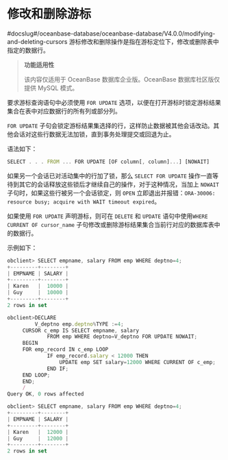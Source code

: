 修改和删除游标 
============================
#docslug#/oceanbase-database/oceanbase-database/V4.0.0/modifying-and-deleting-cursors
游标修改和删除操作是指在游标定位下，修改或删除表中指定的数据行。

>**功能适用性**
>
>该内容仅适用于 OceanBase 数据库企业版。OceanBase 数据库社区版仅提供 MySQL 模式。

要求游标查询语句中必须使用 `FOR UPDATE` 选项，以便在打开游标时锁定游标结果集合在表中对应数据行的所有列或部分列。

`FOR UPDATE` 子句会锁定游标结果集选择的行，这样防止数据被其他会话改动。其他会话对这些行数据无法加锁，直到事务处理提交或回退为止。

语法如下：

```javascript
SELECT . . . FROM ... FOR UPDATE [OF column[, column]...] [NOWAIT]
```



如果另一个会话已对活动集中的行加了锁，那么 `SELECT FOR UPDATE` 操作一直等待到其它的会话释放这些锁后才继续自己的操作，对于这种情况，当加上 `NOWAIT` 子句时，如果这些行被另一个会话锁定，则 `OPEN` 立即退出并报错：​`ORA-30006: resource busy; acquire with WAIT timeout expired`。

如果使用 `FOR UPDATE` 声明游标，则可在 `DELETE` 和 `UPDATE` 语句中使用 ​`WHERE CURRENT OF cursor_name` 子句修改或删除游标结果集合当前行对应的数据库表中的数据行。

示例如下：

```javascript
obclient> SELECT empname, salary FROM emp WHERE deptno=4;
+---------+--------+
| EMPNAME | SALARY |
+---------+--------+
| Karen   |  10000 |
| Guy     |  10000 |
+---------+--------+
2 rows in set 

obclient>DECLARE
         V_deptno emp.deptno%TYPE :=4;
     CURSOR c_emp IS SELECT empname, salary
             FROM emp WHERE deptno=V_deptno FOR UPDATE NOWAIT;
     BEGIN
     FOR emp_record IN c_emp LOOP
             IF emp_record.salary < 12000 THEN
                 UPDATE emp SET salary=12000 WHERE CURRENT OF c_emp;
             END IF;
     END LOOP;
     END;
     /
Query OK, 0 rows affected 

obclient> SELECT empname, salary FROM emp WHERE deptno=4;
+---------+--------+
| EMPNAME | SALARY |
+---------+--------+
| Karen   |  12000 |
| Guy     |  12000 |
+---------+--------+
2 rows in set 
```


